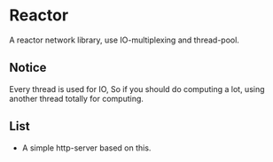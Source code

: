 # Reactor
A reactor network library, use IO-multiplexing and thread-pool.

## Notice
Every thread is used for IO, So if you should do computing a lot, using another thread totally for computing.

## List
* A simple http-server based on this.
